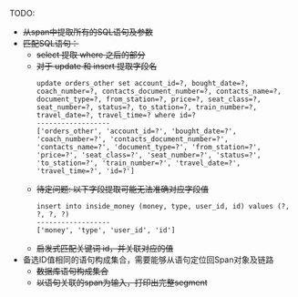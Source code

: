 TODO:
- ~~从span中提取所有的SQL语句及参数~~
- ~~匹配SQL语句：~~
  - ~~select 提取 where 之后的部分~~
  - ~~对于 update 和 insert 提取字段名~~
    ```
    update orders_other set account_id=?, bought_date=?, coach_number=?, contacts_document_number=?, contacts_name=?, document_type=?, from_station=?, price=?, seat_class=?, seat_number=?, status=?, to_station=?, train_number=?, travel_date=?, travel_time=? where id=?
    ------------------
    ['orders_other', 'account_id=?', 'bought_date=?', 'coach_number=?', 'contacts_document_number=?', 'contacts_name=?', 'document_type=?', 'from_station=?', 'price=?', 'seat_class=?', 'seat_number=?', 'status=?', 'to_station=?', 'train_number=?', 'travel_date=?', 'travel_time=?', 'id=?']
    ```
  - ~~待定问题: 以下字段提取可能无法准确对应字段值~~
    ```
    insert into inside_money (money, type, user_id, id) values (?, ?, ?, ?)
    ------------------
    ['money', 'type', 'user_id', 'id']
    ```
  - ~~启发式匹配关键词 id，并关联对应的值~~
- 备选ID值相同的语句构成集合，需要能够从语句定位回Span对象及链路
  - ~~数据库语句构成集合~~
  - ~~以语句关联的span为输入，打印出完整segment~~